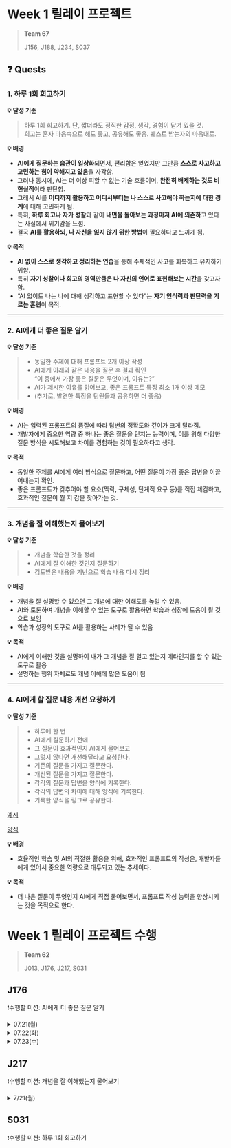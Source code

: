 # Week 1 릴레이 프로젝트

> **Team 67**
> 
> J156, J188, J234, S037

## ❓ Quests

### 1. 하루 1회 회고하기

**💡 달성 기준**
> 하루 1회 회고하기. 단, 짧더라도 정직한 감정, 생각, 경험이 담겨 있을 것.</br>
> 회고는 혼자 마음속으로 해도 좋고, 공유해도 좋음. 퀘스트 받는자의 마음대로.

**💡 배경**

- **AI에게 질문하는 습관이 일상화**되면서, 편리함은 얻었지만 그만큼 **스스로 사고하고 고민하는 힘이 약해지고 있음**을 자각함.
- 그러나 동시에, AI는 더 이상 피할 수 없는 기술 흐름이며, **완전히 배제하는 것도 비현실적**이라 판단함.
- 그래서 AI를 **어디까지 활용하고 어디서부터는 나 스스로 사고해야 하는지에 대한 경계**에 대해 고민하게 됨.
- 특히, **하루 회고나 자가 성찰**과 같이 **내면을 돌아보는 과정마저 AI에 의존하**고 있다는 사실에서 위기감을 느낌.
- 결국 **AI를 활용하되, 나 자신을 잃지 않기 위한 방법**이 필요하다고 느끼게 됨.

**💡 목적**

- **AI 없이 스스로 생각하고 정리하는 연습**을 통해 주체적인 사고를 회복하고 유지하기 위함.
- 특히 **자기 성찰이나 회고의 영역만큼은 나 자신의 언어로 표현해보는 시간**을 갖고자 함.
- “AI 없이도 나는 나에 대해 생각하고 표현할 수 있다”는 **자기 인식력과 판단력을 기르는 훈련**이 목적.

---

### 2. AI에게 더 좋은 질문 알기

**💡 달성 기준**
> - 동일한 주제에 대해 프롬프트 2개 이상 작성
> - AI에게 아래와 같은 내용을 질문 후 결과 확인</br>
>   “이 중에서 가장 좋은 질문은 무엇이며, 이유는?”
> - AI가 제시한 이유를 읽어보고, 좋은 프롬프트 특징 최소 1개 이상 메모
> - (추가로, 발견한 특징을 팀원들과 공유하면 더 좋음)


**💡 배경**

- AI는 입력된 프롬프트의 품질에 따라 답변의 정확도와 깊이가 크게 달라짐.
- 개발자에게 중요한 역량 중 하나는 좋은 질문을 던지는 능력이며, 이를 위해 다양한 질문 방식을 시도해보고 차이를 경험하는 것이 필요하다고 생각.

**💡 목적**

- 동일한 주제를 AI에게 여러 방식으로 질문하고, 어떤 질문이 가장 좋은 답변을 이끌어내는지 확인.
- 좋은 프롬프트가 갖추어야 할 요소(맥락, 구체성, 단계적 요구 등)를 직접 체감하고, 효과적인 질문이 뭘 지 감을 찾아가는 것.

---

### 3. 개념을 잘 이해했는지 물어보기

**💡 달성 기준**
> - 개념을 학습한 것을 정리
> - AI에게 잘 이해한 것인지 질문하기
> - 검토받은 내용을 기반으로 학습 내용 다시 정리


**💡 배경**

- 개념을 잘 설명할 수 있으면 그 개념에 대한 이해도를 높일 수 있음. 
- AI와 토론하며 개념을 이해할 수 있는 도구로 활용하면 학습과 성장에 도움이 될 것으로 보임
- 학습과 성장의 도구로 AI를 활용하는 사례가 될 수 있음


**💡 목적**

- AI에게 이해한 것을 설명하여 내가 그 개념을 잘 알고 있는지 메타인지를 할 수 있는 도구로 활용
- 설명하는 행위 자체로도 개념 이해에 많은 도움이 됨

---

### 4. AI에게 할 질문 내용 개선 요청하기

**💡 달성 기준**
> - 하루에 한 번
> - AI에게 질문하기 전에
> - 그 질문이 효과적인지  AI에게 물어보고
> - 그렇지 않다면 개선해달라고 요청한다.
> - 기존의 질문을 가지고 질문한다.
> - 개선된 질문을 가지고 질문한다.
> - 각각의 질문과 답변을 양식에 기록한다.
> - 각각의 답변의 차이에 대해 양식에 기록한다.
> - 기록한 양식을 링크로 공유한다.

[예시](https://docs.google.com/document/d/1_3KtkESluOEbdcso9SEwdoU6z-hWXg8EomyL4iuBwAU/edit?tab=t.flnm3br5nrex)

[양식](https://docs.google.com/document/d/1liia1Rir4WXHZqQj3PhQQGDTKVhUbv7yIMhZ15aX4LE/edit?tab=t.0)

**💡 배경**

- 효율적인 학습 및 AI의 적절한 활용을 위해, 효과적인 프롬프트의 작성은, 개발자들에게 있어서 중요한 역량으로 대두되고 있는 추세이다.

**💡 목적**

- 더 나은 질문이 무엇인지 AI에게 직접 물어보면서, 프롬프트 작성 능력을 향상시키는 것을 목적으로 한다.


# Week 1 릴레이 프로젝트 수행

> **Team 62**
> 
> J013, J176, J217, S031

## J176

❗️수행할 미션: AI에게 더 좋은 질문 알기

<details>
  
<summary>07.21(월)</summary>

## "SOLID원칙에 대해 알려줘" vs "객체지향의 원칙에 대해 알려줘"
### 어떤 질문이 더 좋은 질문일까?

### 질문의 명확성 비교

| 질문                               | 명확성        | 범위                |
|:------------------------------------|:-------------|:--------------------|
| SOLID원칙에 대해 알려줘              | 매우 명확함   | SOLID 5가지 원칙 한정 |
| 객체지향의 원칙에 대해 알려줘        | 다소 포괄적임 | OOP 전반의 다양한 원칙 |

#### SOLID원칙에 대해 알려줘
- **구체적 주제** 한정 : SOLID라는 5가지 객체지향 설계 원칙을 직접적으로 묻는 질문.
- **관련 정보** : SRP(단일 책임 원칙), OCP(개방 폐쇄 원칙), LSP(리스코프 치환 원칙), ISP(인터페이스 분리 원칙), DIP(의존성 역전 원칙).
- **답변의 초점**이 뚜렷함: 누구나 SOLID에 대해서만 상세하게 설명할 수 있음.

#### 객체지향의 원칙에 대해 알려줘
- **범위가 넓음:** 객체지향 설계에 관련된 여러 원칙(OOP 4대 특성, SOLID, GRASP 등)을 모두 포함할 수 있음.
- **모호성 존재:** 답변하는 사람이나 맥락에 따라 답변이 달라질 수 있음.
- **상황에 따라 다양한 해석**이 가능. 예를 들어, 캡슐화·상속·다형성·추상화와 같은 기본 특성부터 GRASP, SOLID, 그 외 패턴까지 포함될 수 있음.

### 결론: 더 좋은 질문은?

- **더 좋은 질문은 "SOLID원칙에 대해 알려줘"**입니다.
  - 이유: **답변의 범위가 명확하고, 질문자가 원하는 정보가 구체적으로 드러납니다.** 답변하는 입장에서도 정확하게 원하는 정보를 전달할 수 있습니다.
  - 반면, "객체지향의 원칙"은 질문의 스펙트럼이 넓어 원하는 방향과 깊이를 맞추기 어렵기 때문입니다.

### 상황별 활용 팁

- **배경지식이 충분하거나 특정 내용을 명확히 알고 싶을 때**: 구체적으로 “SOLID 원칙” 등 특정 개념을 지정해서 묻는 것이 효과적입니다.
- **전체적 흐름이나 큰 그림이 궁금할 때**: “객체지향의 원칙”처럼 포괄적으로 묻고, 이후 추가 질문을 통해 세부 주제로 좁혀나가는 것도 한 방법입니다.

</details>

<details>

<summary>07.22(화)</summary>

## “Mocha와 Jest를 비교해줘” vs “자바스크립트 단위테스트 라이브러리에 대해 알려줘”  
### 어떤 질문이 더 좋은가?

이 두 질문은 목적과 깊이에 따라 적합성이 다릅니다. 아래에서 각각의 장점을 비교하여 어느 질문이 더 “좋은 질문”인지 상황에 따라 조명합니다.

### 1. "Mocha와 Jest를 비교해줘"
- **장점**
  - 특정 두 프레임워크의 장단점을 명확히 파악할 수 있습니다.
  - 프로젝트에서 도입하거나 대체할 때 의사결정이 쉬워집니다.
  - 실제 개발 현장에서 자주 쓰이는 실질적인 비교 결과를 제공합니다.
  - 다음과 같은 대표적인 차이점과 특성을 빠르게 얻을 수 있습니다.
    - Jest는 설정이 거의 필요 없는 올인원(flush, snapshot, mocking 내장) 솔루션이고 React와 프론트엔드 테스트에 강함
    - Mocha는 더욱 유연하고, 백엔드(Node.js)와 커스텀화가 필요한 환경에 강함
    - 성능이나 에코시스템, 커뮤니티 크기 등도 한눈에 비교 가능
- **적합한 경우**
  - 이미 어느 정도 단위 테스트 도구에 대한 지식이 있으며, 실제 도입 선택이 필요한 상황
  - 특정 프레임워크를 들어본 적이 있고 실질적인 선택이 필요한 경우

### 2. "자바스크립트 단위테스트 라이브러리에 대해 알려줘"
- **장점**
  - 다양한 선택지를 넓게 탐색할 수 있습니다.
  - Mocha, Jest 외에도 Jasmine, AVA, Cypress, QUnit, Testing Library 등 다양한 트렌드와 용도를 폭넓게 파악할 수 있습니다.
  - 각 프레임워크의 특징, 사용처, 인기, 생태계, 커뮤니티 등 전체적인 그림을 얻기에 유리합니다.
- **적합한 경우**
  - 단위 테스트에 처음 입문하거나 전체적인 시장 지형을 알고 싶을 때
  - 프로젝트의 요구사항에 맞춰 최적의 프레임워크를 선정하는 초기 조사 단계

### 표: 질문별 특징 비교

| 질문                          | 목적 및 깊이               | 적합한 상황                                               | 주요 특징                                                            |
|-----------------------------|------------------------|---------------------------------------------------------|--------------------------------------------------------------------|
| Mocha와 Jest를 비교해줘         | 구체적, 실전 중심 비교         | 실질 도입/교체, 선택 대상이 정해져 있을 때                     | 빠른 의사결정 지원, 장/단점 명확, 실무 활용도 높음                       |
| 자바스크립트 단위테스트 라이브러리 소개 | 넓은 범위, 개요 중심            | 입문, 초기 조사, 다양한 선택지 탐색 필요할 때                      | 전체 지형 파악, 여러 대안 제시, 프레임워크별 특징 정리                     |

## 결론: 어떤 질문이 더 좋은가?

- **상황에 따라 다릅니다.**  
  - 이미 JavaScript 테스트 경험이 있고 특정 프레임워크를 놓고 고민 중이라면 "Mocha와 Jest를 비교해줘"가 실질적이고 구체적인 답을 얻기에 더 좋은 질문입니다.
  - 단위 테스트 자체가 낯설거나, 도구 선택 전 폭넓은 조사가 필요한 경우라면 "자바스크립트 단위테스트 라이브러리에 대해 알려줘"가 더 많은 정보를 줄 수 있습니다.

- **실무에서는 "비교 질문"이 더 효율적**
  - 실제로 도입하거나 팀 내에서 표준 도구를 선정해야 할 때는 구체적인 비교 질문이 더 실용적이고 결정에 도움이 됩니다.

- **다양한 대안을 알아야 할 때는 "전체 소개" 질문 적합**
  - 트렌드, 테스트 방식, 각 프레임워크 특징 등 큰 그림을 보려면 "전체 라이브러리 소개" 질문이 적합합니다.

> 즉, **명확한 목적이 있다면 구체적 비교 질문이 더 좋은 질문**이 되고,  
> **지식 습득 및 시장 조사가 목적이라면 폭넓은 소개 질문이 더 효율적**입니다.

</details>

<details>

<summary>07.23(수)</summary>

## 1. 질문 비교

| 질문 | 내용 |
|---|---|
| 함수형 프로그래밍에 대해 알려줘. | 함수형 프로그래밍 전체 개념, 특징, 원리, 이점 등 넓은 범위에 대한 설명 요청 |
| 순수 함수, 불변성, 참조 투명성에 대해 알려줘 | 함수형 프로그래밍의 핵심 개념 3가지를 구체적으로 설명 요청 |

## 2. 각 질문별 답변 예시

### 함수형 프로그래밍에 대해 알려줘

함수형 프로그래밍은 수학의 함수 개념을 바탕으로 하여, **순수 함수(pure function)**와 **불변성(immutability)** 등 특징을 강조하는 프로그래밍 패러다임입니다. 상태 변이(mutation) 없이 데이터를 처리하며, 부수효과(side effect)를 최소화하여 프로그램의 예측 가능성과 안정성을 높입니다.

### 순수 함수, 불변성, 참조 투명성에 대해 알려줘

- **순수 함수(pure function)**: 같은 입력에 대해 항상 같은 출력을 내며, 함수 실행 외부에 영향을 주거나 받지 않는 함수.
- **불변성(immutability)**: 데이터가 한 번 생성된 이후에는 변경될 수 없는 성질로, 변경 시 새로운 값을 생성하여 반환.
- **참조 투명성(referential transparency)**: 어떤 식(expression)을 그 값 자체로 치환해도 프로그램의 결과가 달라지지 않는 성질.

## 3. 더 좋은 질문은?

"**순수 함수, 불변성, 참조 투명성에 대해 알려줘**"가 더 좋은 질문입니다.

### 그 이유

- **구체성**: 원하는 정보가 명확하게 드러나서, 답변자가 핵심을 빠르고 효과적으로 설명할 수 있습니다.
- **학습 효과**: 함수형 프로그래밍을 실질적으로 구성하는 중요한 개념을 직접적으로 이해할 수 있습니다.
- **심층적 이해**: 단순한 개념 소개가 아닌, 각 원리의 용도와 차이점까지 파악할 수 있어 응용에 도움이 됩니다.

반면, "함수형 프로그래밍에 대해 알려줘."는 범위가 넓어 막연한 설명이 될 수 있으며, 구체적인 궁금증 혹은 학습 목적을 만족시키기 어렵습니다. 

## 결론

- **함수형 프로그래밍 전체의 개요**가 궁금하다면 첫 번째 질문도 괜찮지만,
- **핵심 개념의 이해나 실질적 적용**을 원한다면 두 번째 질문이 훨씬 효율적이며, 더 좋은 질문입니다.

</details>


## J217

❗️수행할 미션: 개념을 잘 이해했는지 물어보기

<details>
  
<summary>7/21(월)</summary>

- 저는 Day6 미션을 진행하면서 혼자 정리한 개념을 검토받고, 다시 더 보완해서 간단히 정리해달라는 퀘스트를 함께 수행해보았습니다.
- 입력 프롬프트
```
- 내가 개념을 학습한 것을 정리해서 너에게 줄거야.
- 내가 정리한 내용을 바탕으로 잘 이해했는지 확인해줘.
- 검토받은 내용을 기반으로 학습 내용을 다시 간단히 정리해줘 아래는 내가 학습한 내용을 정리한거야.
..(인터페이스 구현 vs. 추상 클래스 상속 개념을 정리한 내용)
```
- Claude AI 답변

```
**이해 상태 검토**
전반적으로 잘 정리하셨습니다! 핵심 개념들을 정확하게 파악하고 계십니다. 몇 가지 보완할 점과 정확히 짚고 넘어갈 부분들을 말씀드리겠습니다.

**잘 이해하신 부분:**
인터페이스가 컴파일 타임에만 존재하고 JS 코드를 생성하지 않는다는 점
추상 클래스가 런타임에 실제 JS 클래스를 생성한다는 점
추상 클래스에서 생성자, 기본 구현, 접근 한정자 사용 가능하다는 점
사용 시기에 대한 판단 기준

**보완이 필요한 부분:**
"인터페이스가 값 수준에서 객체, 배열, 함수, 클래스, 클래스 인스턴스를 정의할 수 있다"는 표현이 조금 모호합니다. 더 정확히는 "인터페이스는 객체의 형태, 함수의 시그니처, 클래스의 구조 등 다양한 타입을 정의할 수 있다"고 하는 것이 좋겠습니다.
추상 클래스의 특징 중 "추상 메서드"에 대한 언급이 빠져있습니다. 추상 클래스는 구현이 없는 추상 메서드를 가질 수 있고, 이를 상속받는 클래스에서 반드시 구현해야 합니다.

**학습 내용 간단 정리**
인터페이스 vs 추상 클래스
- 인터페이스 (Interface)
타입의 형태만 정의하는 계약서 역할
컴파일 타임에만 존재, 런타임에는 JS 코드 생성 안함
객체, 함수, 클래스 등 다양한 타입 구조 정의 가능
가볍고 범용적인 타입 체크 용도

- 추상 클래스 (Abstract Class)
클래스만 정의 가능한 특수한 클래스
런타임에 실제 JS 클래스로 컴파일됨
생성자, 기본 구현, 추상 메서드, 접근 한정자 모두 사용 가능
공통 구현을 포함한 상속 구조 설계 시 사용

- 선택 기준
공통 구현이 필요하면 → 추상 클래스
단순히 타입 구조 정의가 목적이면 → 인터페이스

핵심 개념을 잘 이해하고 계시네요!
```


</details>

## S031

❗️수행할 미션: 하루 1회 회고하기


